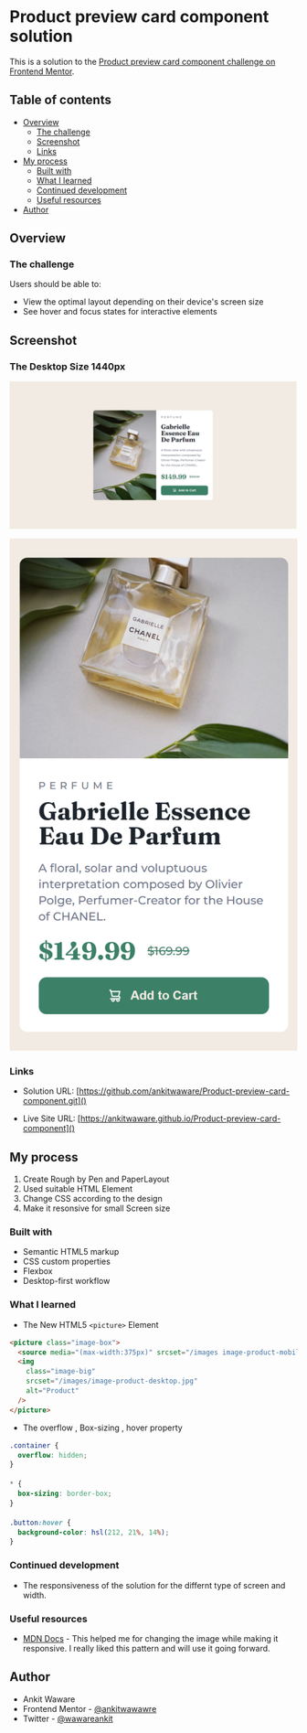 # Product preview card component solution

This is a solution to the [Product preview card component challenge on Frontend Mentor](https://www.frontendmentor.io/challenges/product-preview-card-component-GO7UmttRfa).

## Table of contents

- [Overview](#overview)
  - [The challenge](#the-challenge)
  - [Screenshot](#screenshot)
  - [Links](#links)
- [My process](#my-process)
  - [Built with](#built-with)
  - [What I learned](#what-i-learned)
  - [Continued development](#continued-development)
  - [Useful resources](#useful-resources)
- [Author](#author)

## Overview

### The challenge

Users should be able to:

- View the optimal layout depending on their device's screen size
- See hover and focus states for interactive elements

## Screenshot

### The Desktop Size 1440px

![The Desktop Size 1440px](<127.0.0.1_5500_index.html%20(1).png>)

![The mobile Size 375px](<127.0.0.1_5500_index.html(iPhone%20SE).png>)

### Links

- Solution URL: [https://github.com/ankitwaware/Product-preview-card-component.git]()

- Live Site URL: [https://ankitwaware.github.io/Product-preview-card-component]()

## My process

1. Create Rough by Pen and PaperLayout
2. Used suitable HTML Element
3. Change CSS according to the design
4. Make it resonsive for small Screen size

### Built with

- Semantic HTML5 markup
- CSS custom properties
- Flexbox
- Desktop-first workflow

### What I learned

- The New HTML5 `<picture>` Element

```html
<picture class="image-box">
  <source media="(max-width:375px)" srcset="/images image-product-mobile.jpg" />
  <img
    class="image-big"
    srcset="/images/image-product-desktop.jpg"
    alt="Product"
  />
</picture>
```

- The overflow , Box-sizing , hover property

```css
.container {
  overflow: hidden;
}

* {
  box-sizing: border-box;
}

.button:hover {
  background-color: hsl(212, 21%, 14%);
}
```

### Continued development

- The responsiveness of the solution for the differnt type of screen and width.

### Useful resources

- [MDN Docs](https://developer.mozilla.org/en-US/docs/Web/HTML/Element/picture) - This helped me for changing the image while making it responsive. I really liked this pattern and will use it going forward.

## Author

- Ankit Waware
- Frontend Mentor - [@ankitwawawre](https://www.frontendmentor.io/profile/ankitwaware)
- Twitter - [@wawareankit](https://www.twitter.com/wawareankit)
